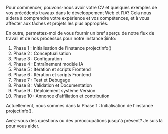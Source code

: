 Pour commencer, pouvons-nous avoir votre CV et quelques exemples de vos précédents travaux dans le développement Web et l'IA? Cela nous aidera à comprendre votre expérience et vos compétences, et à vous affecter aux tâches et projets les plus appropriés.

En outre, permettez-moi de vous fournir un bref aperçu de notre flux de travail et de nos processus pour notre instance $info:

1. Phase 1 : Initialisation de l'instance projectInfo()
2. Phase 2 : Conceptualisation
3. Phase 3 : Configuration
4. Phase 4 : Entraînement modèle IA
5. Phase 5 : Itération et scripts Frontend
6. Phase 6 : Itération et scripts Frontend
7. Phase 7 : Test et Debugage
8. Phase 8 : Validation et Documentation
9. Phase 9 : Déploiement système Version
10. Phase 10 : Annonce d'affiliation et contribution

Actuellement, nous sommes dans la Phase 1 : Initialisation de l'instance projectInfo().

Avez-vous des questions ou des préoccupations jusqu'à présent? Je suis là pour vous aider.